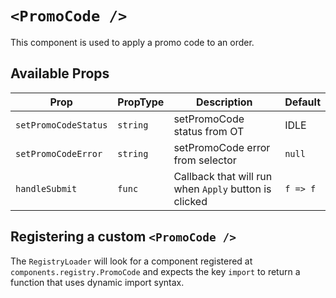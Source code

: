 # `<PromoCode />`

This component is used to apply a promo code to an order.

## Available Props

| Prop                 | PropType | Description                                           | Default  |
| -------------------- | -------- | ----------------------------------------------------- | -------- |
| `setPromoCodeStatus` | `string` | setPromoCode status from OT                           | IDLE     |
| `setPromoCodeError`  | `string` | setPromoCode error from selector                      | `null`   |
| `handleSubmit`       | `func`   | Callback that will run when `Apply` button is clicked | `f => f` |

## Registering a custom `<PromoCode />`

The `RegistryLoader` will look for a component registered at `components.registry.PromoCode` and expects the key `import` to return a function that uses dynamic import syntax.

